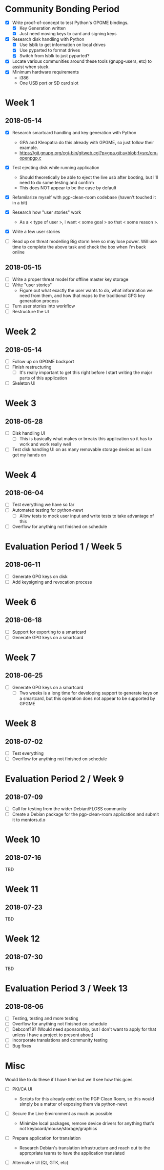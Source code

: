 Community Bonding Period
========================

 - [x] Write proof-of-concept to test Python's GPGME bindings.
	- [x] Key Generation written
	- [x] Just need moving keys to card and signing keys
 - [x] Research disk handling with Python
	- [x] Use lsblk to get information on local drives
	- [x] Use pyparted to format drives
	- [x] Switch from lsblk to just pyparted?
 - [x] Locate various communities around these tools (gnupg-users, etc) to assist when stuck.
 - [x] Minimum hardware requirements
	- i386
	- One USB port or SD card slot

Week 1
======

2018-05-14
----------
 - [x] Research smartcard handling and key generation with Python
	- GPA and Kleopatra do this already with GPGME, so just follow their example.
	- https://git.gnupg.org/cgi-bin/gitweb.cgi?p=gpa.git;a=blob;f=src/cm-openpgp.c
 - [x] Test ejecting disk while running application
	- Should theoretically be able to eject the live usb after booting, but I'll need to do some testing and confirm
	- This does NOT appear to be the case by default
 - [x] Refamilarize myself with pgp-clean-room codebase (haven't touched it in a bit)
 - [x] Research how "user stories" work
	- As a < type of user >, I want < some goal > so that < some reason >.
 - [x] Write a few user stories
 - [ ] Read up on threat modelling
Big storm here so may lose power. Will use time to complete the above task and check the box when I'm back online 


2018-05-15
----------
 - [ ] Write a proper threat model for offline master key storage
 - [ ] Write "user stories"
	- Figure out what exactly the user wants to do, what information we need from them, and how that maps to the traditional GPG key generation process
 - [ ] Turn user stories into workflow
 - [ ] Restructure the UI

Week 2
======

2018-05-14
----------
 - [ ] Follow up on GPGME backport
 - [ ] Finish restructuring
	- [ ] It's really important to get this right before I start writing the major parts of this application
 - [ ] Skeleton UI

Week 3 
======

2018-05-28
----------
 - [ ] Disk handling UI
	- [ ] This is basically what makes or breaks this application so it has to work and work really well
 - [ ] Test disk handling UI on as many removable storage devices as I can get my hands on

Week 4 
======

2018-06-04
----------

 - [ ] Test everything we have so far
 - [ ] Automated testing for python-newt
	- [ ] Allow tests to mock user input and write tests to take advantage of this
 - [ ] Overflow for anything not finished on schedule

Evaluation Period 1 / Week 5
============================

2018-06-11
----------
 - [ ] Generate GPG keys on disk
 - [ ] Add keysigning and revocation process

Week 6
======

2018-06-18
----------
 - [ ] Support for exporting to a smartcard
 - [ ] Generate GPG keys on a smartcard

Week 7
======

2018-06-25
----------
 - [ ] Generate GPG keys on a smartcard
	- [ ] Two weeks is a long time for developing support to generate keys on a smartcard, but this operation does not appear to be supported by GPGME

Week 8
======

2018-07-02
----------
 - [ ] Test everything
 - [ ] Overflow for anything not finished on schedule

Evaluation Period 2 / Week 9
============================

2018-07-09
----------
 - [ ] Call for testing from the wider Debian/FLOSS community
 - [ ] Create a Debian package for the pgp-clean-room application and submit it to mentors.d.o

Week 10
=======

2018-07-16
----------
TBD

Week 11
=======

2018-07-23
----------
TBD

Week 12
=======

2018-07-30
----------
TBD

Evaluation Period 3 / Week 13
=============================

2018-08-06
----------
 - [ ] Testing, testing and more testing
 - [ ] Overflow for anything not finished on schedule
 - [ ] Debconf18? (Would need sponsorship, but I don't want to apply for that unless I have a project to present about)
 - [ ] Incorporate translations and community testing
 - [ ] Bug fixes

Misc
====

Would like to do these if I have time but we'll see how this goes
 - [ ] PKI/CA UI
	- Scripts for this already exist on the PGP Clean Room, so this would simply be a matter of exposing them via python-newt
 - [ ] Secure the Live Environment as much as possible
	- Minimize local packages, remove device drivers for anything that's not keyboard/mouse/storage/graphics
 - [ ] Prepare application for translation
	- Research Debian's translation infrastructure and reach out to the appropriate teams to have the application translated
 - [ ] Alternative UI (Qt, GTK, etc)

